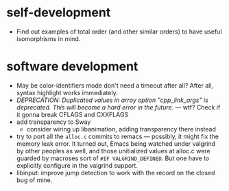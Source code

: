 # self-development

* Find out examples of total order (and other similar orders) to have useful isomorphisms in mind.

# software development

* May be color-identifiers mode don't need a timeout after all? After all, syntax highlight works immediately.
*  *DEPRECATION: Duplicated values in array option "cpp_link_args" is deprecated. This will become a hard error in the future.* — wtf? Check if it gonna break CFLAGS and CXXFLAGS
* add transparency to Sway
    * consider wiring up libanimation, adding transparency there instead
* try to port all the `alloc.c` commits to remacs — possibly, it might fix the memory leak error. It turned out, Emacs being watched under valgrind by other peoples as well, and those unitialized values at alloc.c were guarded by macroses sort of `#IF VALGRIND_DEFINED`. But one have to explicitly configure in the valgrind support.
* libinput: improve jump detection to work with the record on the closed bug of mine.

[1]: https://stackoverflow.com/questions/2612447/pinpointing-conditional-jump-or-move-depends-on-uninitialized-values-valgrin
